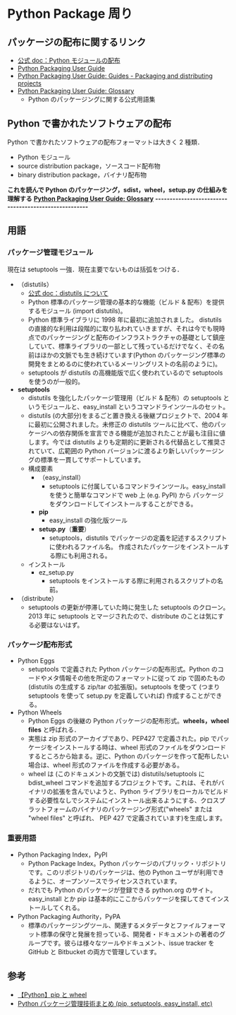 # Python Package 周り

## パッケージの配布に関するリンク

- [公式 doc：Python モジュールの配布](https://docs.python.org/ja/3/distributing/index.html)
- [Python Packaging User Guide](https://packaging.python.org/)
- [Python Packaging User Guide: Guides - Packaging and distributing projects](https://packaging.python.org/guides/distributing-packages-using-setuptools/)
- [Python Packaging User Guide: Glossary](https://packaging.python.org/glossary/#term-Distribution-Package)
  - Python のパッケージングに関する公式用語集

## Python で書かれたソフトウェアの配布

Python で書かれたソフトウェアの配布フォーマットは大きく 2 種類．

- Python モジュール
- source distribution package，ソースコード配布物
- binary distribution package，バイナリ配布物

**これを読んで Python のパッケージング，sdist，wheel，setup.py の仕組みを理解する**
**[Python Packaging User Guide: Glossary](https://packaging.python.org/glossary/#term-Distribution-Package)**
**-----------------------------------------------------**

## 用語

### パッケージ管理モジュール

現在は setuptools 一強．現在主要でないものは括弧をつける．

- （distutils）
  - [公式 doc：distutils について](https://docs.python.org/ja/3/distutils/index.html)
  - Python 標準のパッケージ管理の基本的な機能（ビルド & 配布）を提供するモジュール (import distutils)。
  - Python 標準ライブラリに 1998 年に最初に追加されました。 distutils の直接的な利用は段階的に取り払われていきますが、それは今でも現時点でのパッケージングと配布のインフラストラクチャの基礎として鎮座していて、標準ライブラリの一部として残っているだけでなく、その名前はほかの文脈でも生き続けています(Python のパッケージング標準の開発をまとめるのに使われているメーリングリストの名前のように)。
  - setuptools が distutils の高機能版で広く使われているので setuptools を使うのが一般的。
- **setuptools**
  - distutils を強化したパッケージ管理用（ビルド & 配布）の setuptools というモジュールと、easy_install というコマンドラインツールのセット。
  - distutils (の大部分)をまるごと置き換える後継プロジェクトで、2004 年に最初に公開されました。未修正の distutils ツールに比べて、他のパッケージへの依存関係を宣言できる機能が追加されたことが最も注目に値します。今では distutils よりも定期的に更新される代替品として推奨されていて、広範囲の Python バージョンに渡るより新しいパッケージングの標準を一貫してサポートしています。
  - 構成要素
    - （easy_install）
      - setuptools に付属しているコマンドラインツール。easy_install を使うと簡単なコマンドで web 上 (e.g. PyPI) から パッケージをダウンロードしてインストールすることができる。
    - **pip**
      - easy_install の強化版ツール
    - **setup.py**（**重要**）
      - setuptools，distutils でパッケージの定義を記述するスクリプトに使われるファイル名。 作成されたパッケージをインストールする際にも利用される。
  - インストール
    - ez_setup.py
      - setuptools をインストールする際に利用されるスクリプトの名前。
- （distribute）
  - setuptools の更新が停滞していた時に発生した setuptools のクローン。 2013 年に setuptools とマージされたので、distribute のことは気にする必要はないはず。

### パッケージ配布形式

- Python Eggs
  - setuptools で定義された Python パッケージの配布形式。Python のコードやメタ情報その他を所定のフォーマットに従って zip で固めたもの (distutils の生成する zip/tar の拡張版)。setuptools を使って (つまり setuptools を使って setup.py を定義していれば) 作成することができる。
- Python Wheels
  - Python Eggs の後継の Python パッケージの配布形式。**wheels，wheel files** と呼ばれる．
  - 実態は zip 形式のアーカイブであり、PEP427 で定義された。pip でパッケージをインストールする時は、wheel 形式のファイルをダウンロードするところから始まる。逆に、Python のパッケージを作って配布したい場合は、wheel 形式のファイルを作成する必要がある。
  - wheel は (このドキュメントの文脈では) distutils/setuptools に bdist_wheel コマンドを追加するプロジェクトです。これは、それがバイナリの拡張を含んでいようと、Python ライブラリをローカルでビルドする必要性なしでシステムにインストール出来るようにする、クロスプラットフォームのバイナリのパッケージング形式("wheels" または "wheel files" と呼ばれ、 PEP 427 で定義されています)を生成します。

### 重要用語

- Python Packaging Index，PyPI
  - Python Package Index。Python パッケージのパブリック・リポジトリです。このリポジトリのパッケージは、他の Python ユーザが利用できるように、オープンソースでライセンスされています。
  - だれでも Python のパッケージが登録できる python.org のサイト。 easy_install とか pip は基本的にここからパッケージを探してきてインストールしてくれる。
- Python Packaging Authority，PyPA
  - 標準のパッケージングツール、関連するメタデータとファイルフォーマット標準の保守と発展を担っている、開発者・ドキュメントの著者のグループです。彼らは様々なツールやドキュメント、issue tracker を GitHub と Bitbucket の両方で管理しています。

## 参考

- [【Python】pip と wheel](https://qiita.com/kenta1984/items/16a14f3bfaf1f257c585)
- [Python パッケージ管理技術まとめ (pip, setuptools, easy_install, etc)](https://www.yunabe.jp/docs/python_package_management.html)
